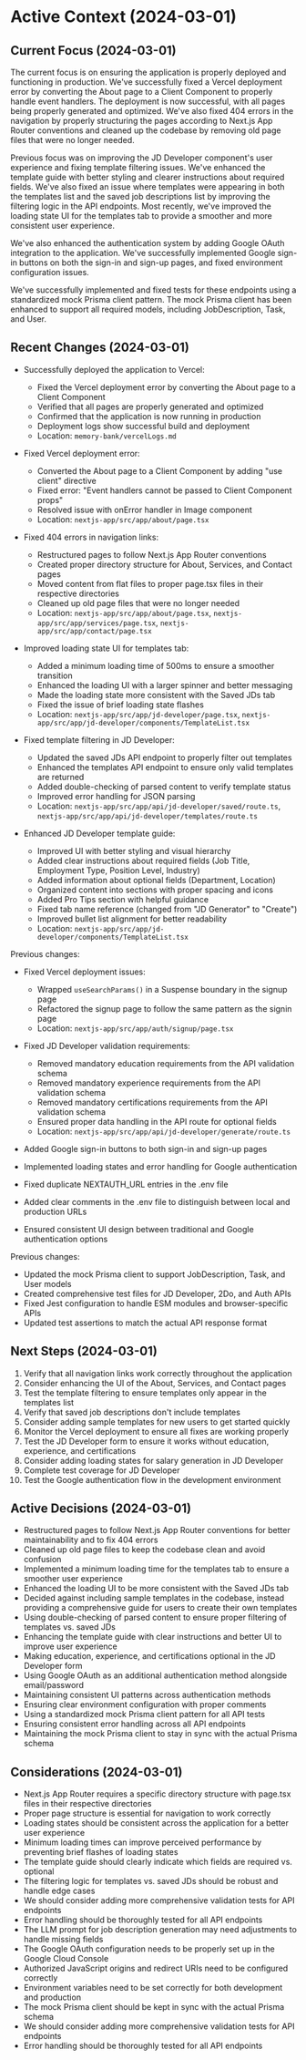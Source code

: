 # Active Context (2024-03-01)

## Current Focus (2024-03-01)

The current focus is on ensuring the application is properly deployed and functioning in production. We've successfully fixed a Vercel deployment error by converting the About page to a Client Component to properly handle event handlers. The deployment is now successful, with all pages being properly generated and optimized. We've also fixed 404 errors in the navigation by properly structuring the pages according to Next.js App Router conventions and cleaned up the codebase by removing old page files that were no longer needed.

Previous focus was on improving the JD Developer component's user experience and fixing template filtering issues. We've enhanced the template guide with better styling and clearer instructions about required fields. We've also fixed an issue where templates were appearing in both the templates list and the saved job descriptions list by improving the filtering logic in the API endpoints. Most recently, we've improved the loading state UI for the templates tab to provide a smoother and more consistent user experience.

We've also enhanced the authentication system by adding Google OAuth integration to the application. We've successfully implemented Google sign-in buttons on both the sign-in and sign-up pages, and fixed environment configuration issues.

We've successfully implemented and fixed tests for these endpoints using a standardized mock Prisma client pattern. The mock Prisma client has been enhanced to support all required models, including JobDescription, Task, and User.

## Recent Changes (2024-03-01)

- Successfully deployed the application to Vercel:

  - Fixed the Vercel deployment error by converting the About page to a Client Component
  - Verified that all pages are properly generated and optimized
  - Confirmed that the application is now running in production
  - Deployment logs show successful build and deployment
  - Location: `memory-bank/vercelLogs.md`

- Fixed Vercel deployment error:

  - Converted the About page to a Client Component by adding "use client" directive
  - Fixed error: "Event handlers cannot be passed to Client Component props"
  - Resolved issue with onError handler in Image component
  - Location: `nextjs-app/src/app/about/page.tsx`

- Fixed 404 errors in navigation links:

  - Restructured pages to follow Next.js App Router conventions
  - Created proper directory structure for About, Services, and Contact pages
  - Moved content from flat files to proper page.tsx files in their respective directories
  - Cleaned up old page files that were no longer needed
  - Location: `nextjs-app/src/app/about/page.tsx`, `nextjs-app/src/app/services/page.tsx`, `nextjs-app/src/app/contact/page.tsx`

- Improved loading state UI for templates tab:

  - Added a minimum loading time of 500ms to ensure a smoother transition
  - Enhanced the loading UI with a larger spinner and better messaging
  - Made the loading state more consistent with the Saved JDs tab
  - Fixed the issue of brief loading state flashes
  - Location: `nextjs-app/src/app/jd-developer/page.tsx`, `nextjs-app/src/app/jd-developer/components/TemplateList.tsx`

- Fixed template filtering in JD Developer:

  - Updated the saved JDs API endpoint to properly filter out templates
  - Enhanced the templates API endpoint to ensure only valid templates are returned
  - Added double-checking of parsed content to verify template status
  - Improved error handling for JSON parsing
  - Location: `nextjs-app/src/app/api/jd-developer/saved/route.ts`, `nextjs-app/src/app/api/jd-developer/templates/route.ts`

- Enhanced JD Developer template guide:
  - Improved UI with better styling and visual hierarchy
  - Added clear instructions about required fields (Job Title, Employment Type, Position Level, Industry)
  - Added information about optional fields (Department, Location)
  - Organized content into sections with proper spacing and icons
  - Added Pro Tips section with helpful guidance
  - Fixed tab name reference (changed from "JD Generator" to "Create")
  - Improved bullet list alignment for better readability
  - Location: `nextjs-app/src/app/jd-developer/components/TemplateList.tsx`

Previous changes:

- Fixed Vercel deployment issues:

  - Wrapped `useSearchParams()` in a Suspense boundary in the signup page
  - Refactored the signup page to follow the same pattern as the signin page
  - Location: `nextjs-app/src/app/auth/signup/page.tsx`

- Fixed JD Developer validation requirements:

  - Removed mandatory education requirements from the API validation schema
  - Removed mandatory experience requirements from the API validation schema
  - Removed mandatory certifications requirements from the API validation schema
  - Ensured proper data handling in the API route for optional fields
  - Location: `nextjs-app/src/app/api/jd-developer/generate/route.ts`

- Added Google sign-in buttons to both sign-in and sign-up pages
- Implemented loading states and error handling for Google authentication
- Fixed duplicate NEXTAUTH_URL entries in the .env file
- Added clear comments in the .env file to distinguish between local and production URLs
- Ensured consistent UI design between traditional and Google authentication options

Previous changes:

- Updated the mock Prisma client to support JobDescription, Task, and User models
- Created comprehensive test files for JD Developer, 2Do, and Auth APIs
- Fixed Jest configuration to handle ESM modules and browser-specific APIs
- Updated test assertions to match the actual API response format

## Next Steps (2024-03-01)

1. Verify that all navigation links work correctly throughout the application
2. Consider enhancing the UI of the About, Services, and Contact pages
3. Test the template filtering to ensure templates only appear in the templates list
4. Verify that saved job descriptions don't include templates
5. Consider adding sample templates for new users to get started quickly
6. Monitor the Vercel deployment to ensure all fixes are working properly
7. Test the JD Developer form to ensure it works without education, experience, and certifications
8. Consider adding loading states for salary generation in JD Developer
9. Complete test coverage for JD Developer
10. Test the Google authentication flow in the development environment

## Active Decisions (2024-03-01)

- Restructured pages to follow Next.js App Router conventions for better maintainability and to fix 404 errors
- Cleaned up old page files to keep the codebase clean and avoid confusion
- Implemented a minimum loading time for the templates tab to ensure a smoother user experience
- Enhanced the loading UI to be more consistent with the Saved JDs tab
- Decided against including sample templates in the codebase, instead providing a comprehensive guide for users to create their own templates
- Using double-checking of parsed content to ensure proper filtering of templates vs. saved JDs
- Enhancing the template guide with clear instructions and better UI to improve user experience
- Making education, experience, and certifications optional in the JD Developer form
- Using Google OAuth as an additional authentication method alongside email/password
- Maintaining consistent UI patterns across authentication methods
- Ensuring clear environment configuration with proper comments
- Using a standardized mock Prisma client pattern for all API tests
- Ensuring consistent error handling across all API endpoints
- Maintaining the mock Prisma client to stay in sync with the actual Prisma schema

## Considerations (2024-03-01)

- Next.js App Router requires a specific directory structure with page.tsx files in their respective directories
- Proper page structure is essential for navigation to work correctly
- Loading states should be consistent across the application for a better user experience
- Minimum loading times can improve perceived performance by preventing brief flashes of loading states
- The template guide should clearly indicate which fields are required vs. optional
- The filtering logic for templates vs. saved JDs should be robust and handle edge cases
- We should consider adding more comprehensive validation tests for API endpoints
- Error handling should be thoroughly tested for all API endpoints
- The LLM prompt for job description generation may need adjustments to handle missing fields
- The Google OAuth configuration needs to be properly set up in the Google Cloud Console
- Authorized JavaScript origins and redirect URIs need to be configured correctly
- Environment variables need to be set correctly for both development and production
- The mock Prisma client should be kept in sync with the actual Prisma schema
- We should consider adding more comprehensive validation tests for API endpoints
- Error handling should be thoroughly tested for all API endpoints
